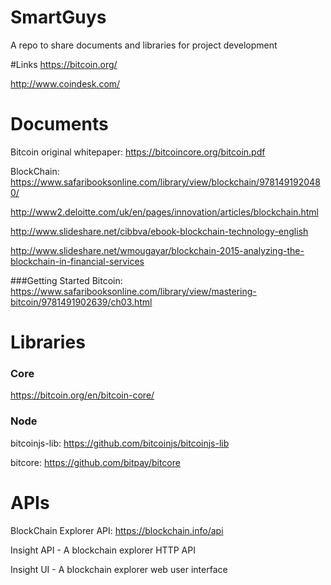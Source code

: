 # SmartGuys
A repo to share documents and libraries for project development

#Links
https://bitcoin.org/

http://www.coindesk.com/

#  Documents
Bitcoin original whitepaper: https://bitcoincore.org/bitcoin.pdf

BlockChain: https://www.safaribooksonline.com/library/view/blockchain/9781491920480/

http://www2.deloitte.com/uk/en/pages/innovation/articles/blockchain.html

http://www.slideshare.net/cibbva/ebook-blockchain-technology-english

http://www.slideshare.net/wmougayar/blockchain-2015-analyzing-the-blockchain-in-financial-services

###Getting Started
 Bitcoin: https://www.safaribooksonline.com/library/view/mastering-bitcoin/9781491902639/ch03.html


# Libraries

### Core
https://bitcoin.org/en/bitcoin-core/

### Node
bitcoinjs-lib: https://github.com/bitcoinjs/bitcoinjs-lib

bitcore: https://github.com/bitpay/bitcore

# APIs
BlockChain Explorer API: https://blockchain.info/api

Insight API - A blockchain explorer HTTP API

Insight UI - A blockchain explorer web user interface
